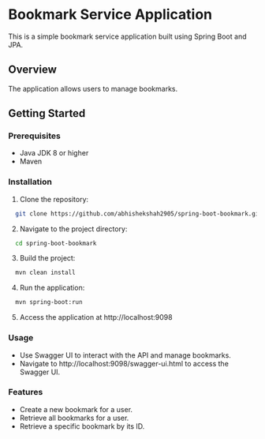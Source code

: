 # Bookmark Service Application

This is a simple bookmark service application built using Spring Boot and JPA.

## Overview
The application allows users to manage bookmarks.

## Getting Started

### Prerequisites
- Java JDK 8 or higher
- Maven

### Installation
1. Clone the repository:
```bash
  git clone https://github.com/abhishekshah2905/spring-boot-bookmark.git
```
2. Navigate to the project directory:
```bash
  cd spring-boot-bookmark
```
3. Build the project:
```bash
  mvn clean install
```
4. Run the application:
```bash
  mvn spring-boot:run
```
5. Access the application at http://localhost:9098

### Usage
- Use Swagger UI to interact with the API and manage bookmarks.
- Navigate to http://localhost:9098/swagger-ui.html to access the Swagger UI.

### Features
- Create a new bookmark for a user.
- Retrieve all bookmarks for a user.
- Retrieve a specific bookmark by its ID.